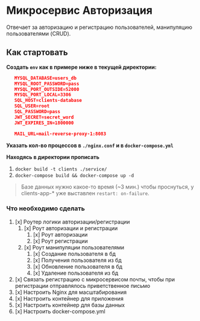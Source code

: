# Микросервис Авторизация

Отвечает за авторизацию и регистрацию пользователей, манипуляцию пользователями (CRUD).

## Как стартовать

**Создать `env` как в примере ниже в текущей директории:**

```json
   MYSQL_DATABASE=users_db
   MYSQL_ROOT_PASSWORD=pass
   MYSQL_PORT_OUTSIDE=52000
   MYSQL_PORT_LOCAL=3306
   SQL_HOST=clients-database
   SQL_USER=root
   SQL_PASSWORD=pass
   JWT_SECRET=secret_word
   JWT_EXPIRES_IN=1800000

   MAIL_URL=mail-reverse-proxy-1:8083
```

**Указать кол-во процессов в `./nginx.conf` и в `docker-compose.yml`**

**Находясь в директории прописать**

1. `docker build -t clients ./service/`
2. `docker-compose build && docker-compose up -d`

> Базе данных нужно какое-то время (~3 мин.) чтобы проснуться, у clients-app-\* уже выставлен `restart: on-failure`.

### Что необходимо сделать

1. [x] Роутер логики авторизации/регистрации
   1. [x] Роут авторизации и регистрации
      1. [x] Роут авторизации
      2. [x] Роут регистрации
   2. [x] Роут манипуляции пользователями
      1. [x] Создание пользователя в бд
      2. [x] Получения пользователя из бд
      3. [x] Обновление пользователя в бд
      4. [x] Удаление пользователя из бд
2. [x] Связать регистрацию с микросервисом почты, чтобы при регистрации отправлялось приветственное письмо
3. [x] Настроить Nginx для масштабирования
4. [x] Настроить контейнер для приложения
5. [x] Настроить контейнер для базы данных
6. [x] Настроить docker-compose.yml
